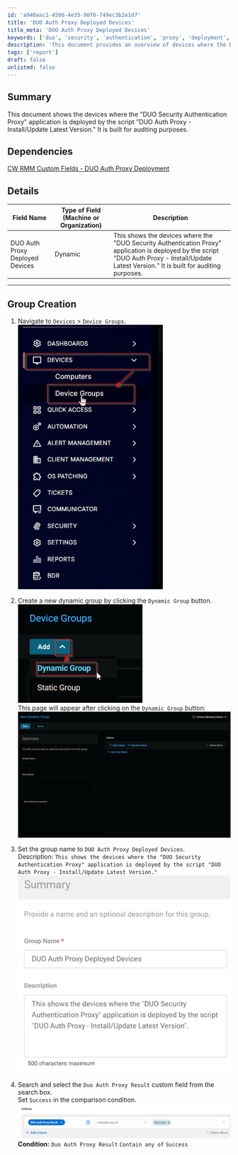 ```yaml
---
id: 'a940aac1-4586-4e35-90f6-749ec3b2e1d7'
title: 'DUO Auth Proxy Deployed Devices'
title_meta: 'DUO Auth Proxy Deployed Devices'
keywords: ['duo', 'security', 'authentication', 'proxy', 'deployment', 'audit']
description: 'This document provides an overview of devices where the DUO Security Authentication Proxy application is deployed using the DUO Auth Proxy - Install/Update Latest Version script. It serves as an auditing tool to track deployment status.'
tags: ['report']
draft: false
unlisted: false
---
```


## Summary

This document shows the devices where the "DUO Security Authentication Proxy" application is deployed by the script "DUO Auth Proxy - Install/Update Latest Version." It is built for auditing purposes.

## Dependencies

[CW RMM Custom Fields - DUO Auth Proxy Deployment](<../custom-fields/DUO Auth Proxy Deployment.md>)

## Details

| Field Name                           | Type of Field (Machine or Organization) | Description                                                                                                                                                                |
|--------------------------------------|-----------------------------------------|----------------------------------------------------------------------------------------------------------------------------------------------------------------------------|
| DUO Auth Proxy Deployed Devices      | Dynamic                                 | This shows the devices where the "DUO Security Authentication Proxy" application is deployed by the script "DUO Auth Proxy - Install/Update Latest Version." It is built for auditing purposes. |

---

## Group Creation

1. Navigate to `Devices` > `Device Groups`.  
   ![Image](../../../static/img/DUO-Auth-Proxy-Deployed-Devices/image_1.png)

2. Create a new dynamic group by clicking the `Dynamic Group` button.  
   ![Image](../../../static/img/DUO-Auth-Proxy-Deployed-Devices/image_2.png)  
   This page will appear after clicking on the `Dynamic Group` button:  
   ![Image](../../../static/img/DUO-Auth-Proxy-Deployed-Devices/image_3.png)

3. Set the group name to `DUO Auth Proxy Deployed Devices`.  
   Description: `This shows the devices where the "DUO Security Authentication Proxy" application is deployed by the script "DUO Auth Proxy - Install/Update Latest Version."`  
   ![Image](../../../static/img/DUO-Auth-Proxy-Deployed-Devices/image_4.png)

4. Search and select the `Duo Auth Proxy Result` custom field from the search box.  
   Set `Success` in the comparison condition.  
   ![Image](../../../static/img/DUO-Auth-Proxy-Deployed-Devices/image_5.png)  
   **Condition:** `Duo Auth Proxy Result` `Contain any of` `Success`




